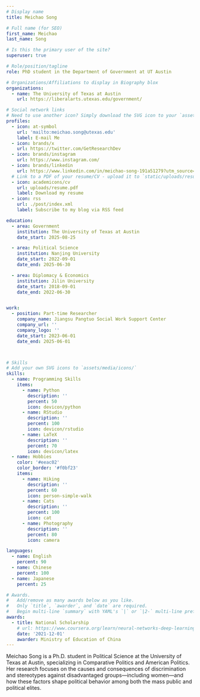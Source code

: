 ```yaml
---
# Display name
title: Meichao Song

# Full name (for SEO)
first_name: Meichao
last_name: Song

# Is this the primary user of the site?
superuser: true

# Role/position/tagline
role: PhD student in the Department of Government at UT Austin

# Organizations/Affiliations to display in Biography blox
organizations:
  - name: The University of Texas at Austin
    url: https://liberalarts.utexas.edu/government/

# Social network links
# Need to use another icon? Simply download the SVG icon to your `assets/media/icons/` folder.
profiles:
  - icon: at-symbol
    url: 'mailto:meichao.song@utexas.edu'
    label: E-mail Me
  - icon: brands/x
    url: https://twitter.com/GetResearchDev
  - icon: brands/instagram
    url: https://www.instagram.com/
  - icon: brands/linkedin
    url: https://www.linkedin.com/in/meichao-song-191a51279?utm_source=share&utm_campaign=share_via&utm_content=profile&utm_medium=ios_app
  # Link to a PDF of your resume/CV - upload it to `static/uploads/resume.pdf`
  - icon: academicons/cv
    url: uploads/resume.pdf
    label: Download my resume
  - icon: rss
    url: ./post/index.xml
    label: Subscribe to my blog via RSS feed

education:
  - area: Government
    institution: The University of Texas at Austin
    date_start: 2025-08-25

  - area: Political Science
    institution: Nanjing University
    date_start: 2022-09-01
    date_end: 2025-06-30

  - area: Diplomacy & Economics
    institution: Jilin University
    date_start: 2018-09-01
    date_end: 2022-06-30


work:
  - position: Part-time Researcher
    company_name: Jiangsu Pangtuo Social Work Support Center
    company_url: ''
    company_logo: ''
    date_start: 2023-06-01
    date_end: 2025-06-01



# Skills
# Add your own SVG icons to `assets/media/icons/`
skills:
  - name: Programming Skills
    items:
      - name: Python
        description: ''
        percent: 50
        icon: devicon/python
      - name: RStudio
        description: ''
        percent: 100
        icon: devicon/rstudio
      - name: LaTeX
        description: ''
        percent: 70
        icon: devicon/latex
  - name: Hobbies
    color: '#eeac02'
    color_border: '#f0bf23'
    items:
      - name: Hiking
        description: ''
        percent: 60
        icon: person-simple-walk
      - name: Cats
        description: ''
        percent: 100
        icon: cat
      - name: Photography
        description: ''
        percent: 80
        icon: camera

languages:
  - name: English
    percent: 90
  - name: Chinese
    percent: 100
  - name: Japanese
    percent: 25

# Awards.
#   Add/remove as many awards below as you like.
#   Only `title`, `awarder`, and `date` are required.
#   Begin multi-line `summary` with YAML's `|` or `|2-` multi-line prefix and indent 2 spaces below.
awards:
  - title: National Scholarship 
    # url: https://www.coursera.org/learn/neural-networks-deep-learning
    date: '2021-12-01'
    awarder: Ministry of Education of China
---
```


Meichao Song is a Ph.D. student in Political Science at the University of Texas at Austin, specializing in Comparative Politics and American Politics. Her research focuses on the causes and consequences of discrimination and stereotypes against disadvantaged groups—including women—and how these factors shape political behavior among both the mass public and political elites.